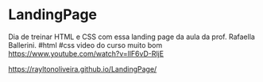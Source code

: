 # LandingPage
Dia de treinar HTML e CSS com essa landing page da aula da prof. Rafaella Ballerini.
#html #css
video do curso muito bom https://www.youtube.com/watch?v=llF6vD-RljE



https://rayltonoliveira.github.io/LandingPage/
